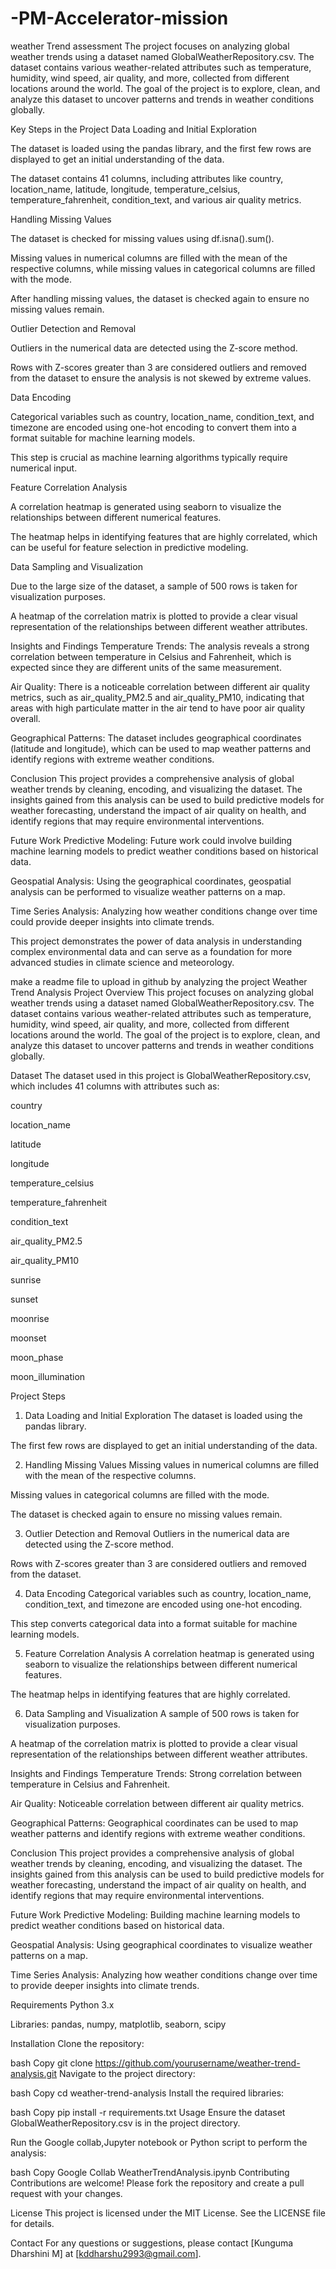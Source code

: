 # -PM-Accelerator-mission
weather Trend assessment
The project focuses on analyzing global weather trends using a dataset named GlobalWeatherRepository.csv. The dataset contains various weather-related attributes such as temperature, humidity, wind speed, air quality, and more, collected from different locations around the world. The goal of the project is to explore, clean, and analyze this dataset to uncover patterns and trends in weather conditions globally.

Key Steps in the Project
Data Loading and Initial Exploration

The dataset is loaded using the pandas library, and the first few rows are displayed to get an initial understanding of the data.

The dataset contains 41 columns, including attributes like country, location_name, latitude, longitude, temperature_celsius, temperature_fahrenheit, condition_text, and various air quality metrics.

Handling Missing Values

The dataset is checked for missing values using df.isna().sum().

Missing values in numerical columns are filled with the mean of the respective columns, while missing values in categorical columns are filled with the mode.

After handling missing values, the dataset is checked again to ensure no missing values remain.

Outlier Detection and Removal

Outliers in the numerical data are detected using the Z-score method.

Rows with Z-scores greater than 3 are considered outliers and removed from the dataset to ensure the analysis is not skewed by extreme values.

Data Encoding

Categorical variables such as country, location_name, condition_text, and timezone are encoded using one-hot encoding to convert them into a format suitable for machine learning models.

This step is crucial as machine learning algorithms typically require numerical input.

Feature Correlation Analysis

A correlation heatmap is generated using seaborn to visualize the relationships between different numerical features.

The heatmap helps in identifying features that are highly correlated, which can be useful for feature selection in predictive modeling.

Data Sampling and Visualization

Due to the large size of the dataset, a sample of 500 rows is taken for visualization purposes.

A heatmap of the correlation matrix is plotted to provide a clear visual representation of the relationships between different weather attributes.

Insights and Findings
Temperature Trends: The analysis reveals a strong correlation between temperature in Celsius and Fahrenheit, which is expected since they are different units of the same measurement.

Air Quality: There is a noticeable correlation between different air quality metrics, such as air_quality_PM2.5 and air_quality_PM10, indicating that areas with high particulate matter in the air tend to have poor air quality overall.

Geographical Patterns: The dataset includes geographical coordinates (latitude and longitude), which can be used to map weather patterns and identify regions with extreme weather conditions.

Conclusion
This project provides a comprehensive analysis of global weather trends by cleaning, encoding, and visualizing the dataset. The insights gained from this analysis can be used to build predictive models for weather forecasting, understand the impact of air quality on health, and identify regions that may require environmental interventions.

Future Work
Predictive Modeling: Future work could involve building machine learning models to predict weather conditions based on historical data.

Geospatial Analysis: Using the geographical coordinates, geospatial analysis can be performed to visualize weather patterns on a map.

Time Series Analysis: Analyzing how weather conditions change over time could provide deeper insights into climate trends.

This project demonstrates the power of data analysis in understanding complex environmental data and can serve as a foundation for more advanced studies in climate science and meteorology.

make a readme file to upload in github by analyzing the project
Weather Trend Analysis Project
Overview
This project focuses on analyzing global weather trends using a dataset named GlobalWeatherRepository.csv. The dataset contains various weather-related attributes such as temperature, humidity, wind speed, air quality, and more, collected from different locations around the world. The goal of the project is to explore, clean, and analyze this dataset to uncover patterns and trends in weather conditions globally.

Dataset
The dataset used in this project is GlobalWeatherRepository.csv, which includes 41 columns with attributes such as:

country

location_name

latitude

longitude

temperature_celsius

temperature_fahrenheit

condition_text

air_quality_PM2.5

air_quality_PM10

sunrise

sunset

moonrise

moonset

moon_phase

moon_illumination

Project Steps
1. Data Loading and Initial Exploration
The dataset is loaded using the pandas library.

The first few rows are displayed to get an initial understanding of the data.

2. Handling Missing Values
Missing values in numerical columns are filled with the mean of the respective columns.

Missing values in categorical columns are filled with the mode.

The dataset is checked again to ensure no missing values remain.

3. Outlier Detection and Removal
Outliers in the numerical data are detected using the Z-score method.

Rows with Z-scores greater than 3 are considered outliers and removed from the dataset.

4. Data Encoding
Categorical variables such as country, location_name, condition_text, and timezone are encoded using one-hot encoding.

This step converts categorical data into a format suitable for machine learning models.

5. Feature Correlation Analysis
A correlation heatmap is generated using seaborn to visualize the relationships between different numerical features.

The heatmap helps in identifying features that are highly correlated.

6. Data Sampling and Visualization
A sample of 500 rows is taken for visualization purposes.

A heatmap of the correlation matrix is plotted to provide a clear visual representation of the relationships between different weather attributes.

Insights and Findings
Temperature Trends: Strong correlation between temperature in Celsius and Fahrenheit.

Air Quality: Noticeable correlation between different air quality metrics.

Geographical Patterns: Geographical coordinates can be used to map weather patterns and identify regions with extreme weather conditions.

Conclusion
This project provides a comprehensive analysis of global weather trends by cleaning, encoding, and visualizing the dataset. The insights gained from this analysis can be used to build predictive models for weather forecasting, understand the impact of air quality on health, and identify regions that may require environmental interventions.

Future Work
Predictive Modeling: Building machine learning models to predict weather conditions based on historical data.

Geospatial Analysis: Using geographical coordinates to visualize weather patterns on a map.

Time Series Analysis: Analyzing how weather conditions change over time to provide deeper insights into climate trends.

Requirements
Python 3.x

Libraries: pandas, numpy, matplotlib, seaborn, scipy

Installation
Clone the repository:

bash
Copy
git clone https://github.com/yourusername/weather-trend-analysis.git
Navigate to the project directory:

bash
Copy
cd weather-trend-analysis
Install the required libraries:

bash
Copy
pip install -r requirements.txt
Usage
Ensure the dataset GlobalWeatherRepository.csv is in the project directory.

Run the  Google collab,Jupyter notebook or Python script to perform the analysis:

bash
Copy
Google Collab WeatherTrendAnalysis.ipynb
Contributing
Contributions are welcome! Please fork the repository and create a pull request with your changes.

License
This project is licensed under the MIT License. See the LICENSE file for details.

Contact
For any questions or suggestions, please contact [Kunguma Dharshini M] at [kddharshu2993@gmail.com].
